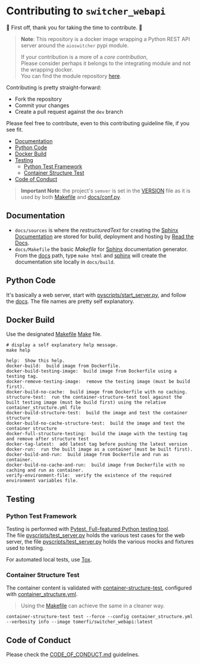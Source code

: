 # Contributing to `switcher_webapi`

:clap: First off, thank you for taking the time to contribute. :clap:

> **Note**: This repository is a docker image wrapping a Python REST API server around the
> `aioswitcher` pypi module.
>
> If your contribution is a more of a *core contribution*,</br>
> Please consider perhaps it belongs to the integrating module and not the wrapping docker.</br>
> You can find the module repository [here](https://github.com/TomerFi/aioswitcher).

Contributing is pretty straight-forward:

- Fork the repository
- Commit your changes
- Create a pull request against the `dev` branch

Please feel free to contribute, even to this contributing guideline file, if you see fit.

- [Documentation](#documentation)
- [Python Code](#python-code)
- [Docker Build](#docker-build)
- [Testing](#testing)
  - [Python Test Framework](#python-test-framework)
  - [Container Structure Test](#container-structure-test)
- [Code of Conduct](#code-of-conduct)

> **Important Note**: the project's `semver` is set in the [VERSION](../VERSION) file as it is used
> by both [Makefile](../Makefile) and [docs/conf.py](../docs/conf.py).

## Documentation

- `docs/sources` is where the *restructuredText* for creating the [Sphinx Documentation](http://www.sphinx-doc.org)
  are stored for build, deployment and hosting by [Read the Docs](https://readthedocs.org/).
- `docs/Makefile` the basic *Makefile* for [Sphinx](http://www.sphinx-doc.org)
  documentation generator. From the [docs](docs/) path, type `make html` and
  [sphinx](http://www.sphinx-doc.org) will create the documentation site locally in
  `docs/build`.

## Python Code

It's basically a web server, start with [pyscripts/start_server.py](../pyscripts/start_server.py),
and follow the [docs](https://switcher-webapi.tomfi.info). The file names are pretty self explanatory.

## Docker Build

Use the designated [Makefile](../Makefile) [Make](https://www.gnu.org/software/make/manual/make.html) file.

```shell
# display a self explanatory help message.
make help
```

```text
help:  Show this help.
docker-build:  build image from Dockerfile.
docker-build-testing-image:  build image from Dockerfile using a testing tag.
docker-remove-testing-image:  remove the testing image (must be build first).
docker-build-no-cache:  build image from Dockerfile with no caching.
structure-test:  run the container-structure-test tool against the built testing image (must be build first) using the relative container_structure.yml file
docker-build-structure-test:  build the image and test the container structure
docker-build-no-cache-structure-test:  build the image and test the container structure
docker-full-structure-testing:  build the image with the testing tag and remove after structure test
docker-tag-latest:  add latest tag before pushing the latest version
docker-run:  run the built image as a container (must be built first).
docker-build-and-run:  build image from Dockerfile and run as container.
docker-build-no-cache-and-run:  build image from Dockerfile with no caching and run as container.
verify-environment-file:  verify the existence of the required environment variables file.
```

## Testing

### Python Test Framework

Testing is performed with [Pytest, Full-featured Python testing tool](https://docs.pytest.org).</br>
The file [pyscripts/test_server.py](../pyscripts/test_server.py) holds the various test cases for the
web server, the file [pyscripts/test_server.py](../pyscripts/conftest.py) holds the various mocks and
fixtures used to testing.

For automated local tests, use [Tox](https://tox.readthedocs.io).

### Container Structure Test

The container content is validated with
[container-structure-test](https://github.com/GoogleContainerTools/container-structure-test),
configured with [container_structure.yml](../container_structure.yml).</br>

> Using the [Makefile](../Makefile) can achieve the same in a cleaner way.

```shell
container-structure-test test --force --config container_structure.yml --verbosity info --image tomerfi/switcher_webapi:latest
```

## Code of Conduct

Please check the [CODE_OF_CONDUCT.md](CODE_OF_CONDUCT.md) guidelines.
